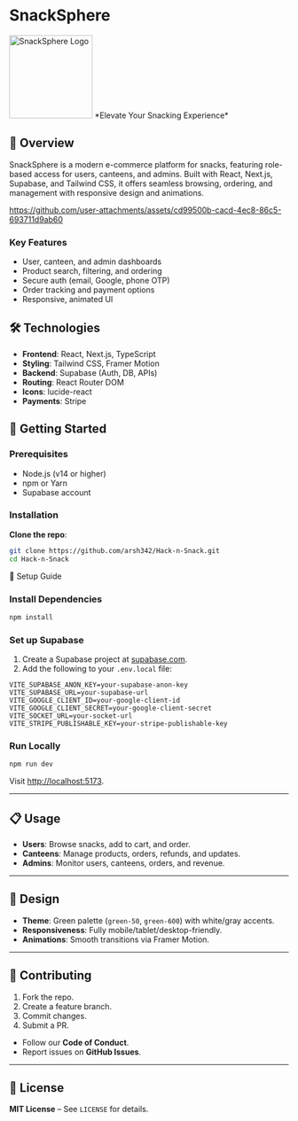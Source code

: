 # SnackSphere

<img src="https://i.postimg.cc/3Nt8Rtfq/kuch-vi.png" alt="SnackSphere Logo" width="150"/>  
*Elevate Your Snacking Experience*

## 🌟 Overview
SnackSphere is a modern e-commerce platform for snacks, featuring role-based access for users, canteens, and admins. Built with React, Next.js, Supabase, and Tailwind CSS, it offers seamless browsing, ordering, and management with responsive design and animations.



https://github.com/user-attachments/assets/cd99500b-cacd-4ec8-86c5-693711d9ab60


### Key Features
- User, canteen, and admin dashboards
- Product search, filtering, and ordering
- Secure auth (email, Google, phone OTP)
- Order tracking and payment options
- Responsive, animated UI

## 🛠 Technologies
- **Frontend**: React, Next.js, TypeScript
- **Styling**: Tailwind CSS, Framer Motion
- **Backend**: Supabase (Auth, DB, APIs)
- **Routing**: React Router DOM
- **Icons**: lucide-react
- **Payments**: Stripe

## 🚀 Getting Started

### Prerequisites
- Node.js (v14 or higher)
- npm or Yarn
- Supabase account

### Installation
**Clone the repo**:
   ```bash
   git clone https://github.com/arsh342/Hack-n-Snack.git
   cd Hack-n-Snack
```

 🚀 Setup Guide

### Install Dependencies

```bash
npm install
```

### Set up Supabase
1. Create a Supabase project at [supabase.com](https://supabase.com).
2. Add the following to your `.env.local` file:

```env
VITE_SUPABASE_ANON_KEY=your-supabase-anon-key
VITE_SUPABASE_URL=your-supabase-url
VITE_GOOGLE_CLIENT_ID=your-google-client-id
VITE_GOOGLE_CLIENT_SECRET=your-google-client-secret
VITE_SOCKET_URL=your-socket-url
VITE_STRIPE_PUBLISHABLE_KEY=your-stripe-publishable-key
```

### Run Locally
```bash
npm run dev
```
Visit [http://localhost:5173](http://localhost:5173).

---

## 📋 Usage
- **Users**: Browse snacks, add to cart, and order.
- **Canteens**: Manage products, orders, refunds, and updates.
- **Admins**: Monitor users, canteens, orders, and revenue.

---

## 🎨 Design
- **Theme**: Green palette (`green-50`, `green-600`) with white/gray accents.
- **Responsiveness**: Fully mobile/tablet/desktop-friendly.
- **Animations**: Smooth transitions via Framer Motion.

---

## 🤝 Contributing
1. Fork the repo.
2. Create a feature branch.
3. Commit changes.
4. Submit a PR.

- Follow our **Code of Conduct**.
- Report issues on **GitHub Issues**.

---

## 📜 License
**MIT License** – See `LICENSE` for details.

